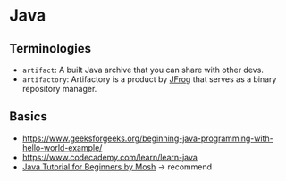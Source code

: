# Java 

## Terminologies

- `artifact`: A built Java archive that you can share with other devs.
- `artifactory`: Artifactory is a product by [JFrog](https://jfrog.com/artifactory/) that serves as a binary repository manager. 

## Basics 

- https://www.geeksforgeeks.org/beginning-java-programming-with-hello-world-example/
- https://www.codecademy.com/learn/learn-java
- [Java Tutorial for Beginners by Mosh](https://youtu.be/eIrMbAQSU34) -> recommend 